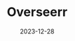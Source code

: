 ---
title: Overseerr
date: 2023-12-28
last_modified_at:
categories: Containers
tags: [guide, aar stack]
---